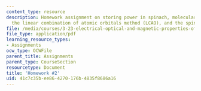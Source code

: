 ```yaml
---
content_type: resource
description: Homework assignment on storing power in spinach, molecular orbitals and
  the linear combination of atomic orbitals method (LCAO), and the spin of the electron.
file: /media/courses/3-23-electrical-optical-and-magnetic-properties-of-materials-fall-2007/41c7c35bee864270176b4835f8686a16_ps2.pdf
file_type: application/pdf
learning_resource_types:
- Assignments
ocw_type: OCWFile
parent_title: Assignments
parent_type: CourseSection
resourcetype: Document
title: 'Homework #2'
uid: 41c7c35b-ee86-4270-176b-4835f8686a16
---
```

